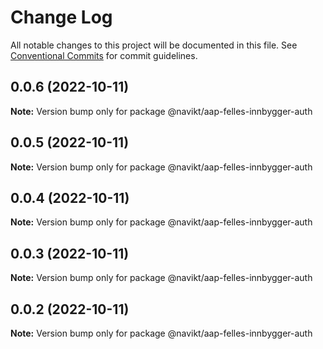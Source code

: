 # Change Log

All notable changes to this project will be documented in this file.
See [Conventional Commits](https://conventionalcommits.org) for commit guidelines.

## 0.0.6 (2022-10-11)

**Note:** Version bump only for package @navikt/aap-felles-innbygger-auth

## 0.0.5 (2022-10-11)

**Note:** Version bump only for package @navikt/aap-felles-innbygger-auth

## 0.0.4 (2022-10-11)

**Note:** Version bump only for package @navikt/aap-felles-innbygger-auth

## 0.0.3 (2022-10-11)

**Note:** Version bump only for package @navikt/aap-felles-innbygger-auth

## 0.0.2 (2022-10-11)

**Note:** Version bump only for package @navikt/aap-felles-innbygger-auth
